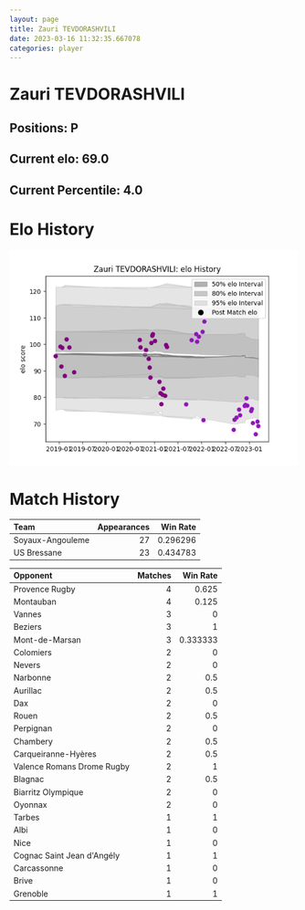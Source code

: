 ```yaml
---  
layout: page  
title: Zauri TEVDORASHVILI  
date: 2023-03-16 11:32:35.667078  
categories: player  
---
```

# Zauri TEVDORASHVILI

## Positions: P

## Current elo: 69.0

## Current Percentile: 4.0

# Elo History


![elo history](history_ZauriTEVDORASHVILI.png)
# Match History


| Team             |   Appearances |   Win Rate |
|:-----------------|--------------:|-----------:|
| Soyaux-Angouleme |            27 |   0.296296 |
| US Bressane      |            23 |   0.434783 |

| Opponent                   |   Matches |   Win Rate |
|:---------------------------|----------:|-----------:|
| Provence Rugby             |         4 |   0.625    |
| Montauban                  |         4 |   0.125    |
| Vannes                     |         3 |   0        |
| Beziers                    |         3 |   1        |
| Mont-de-Marsan             |         3 |   0.333333 |
| Colomiers                  |         2 |   0        |
| Nevers                     |         2 |   0        |
| Narbonne                   |         2 |   0.5      |
| Aurillac                   |         2 |   0.5      |
| Dax                        |         2 |   0        |
| Rouen                      |         2 |   0.5      |
| Perpignan                  |         2 |   0        |
| Chambery                   |         2 |   0.5      |
| Carqueiranne-Hyères        |         2 |   0.5      |
| Valence Romans Drome Rugby |         2 |   1        |
| Blagnac                    |         2 |   0.5      |
| Biarritz Olympique         |         2 |   0        |
| Oyonnax                    |         2 |   0        |
| Tarbes                     |         1 |   1        |
| Albi                       |         1 |   0        |
| Nice                       |         1 |   0        |
| Cognac Saint Jean d'Angély |         1 |   1        |
| Carcassonne                |         1 |   0        |
| Brive                      |         1 |   0        |
| Grenoble                   |         1 |   1        |